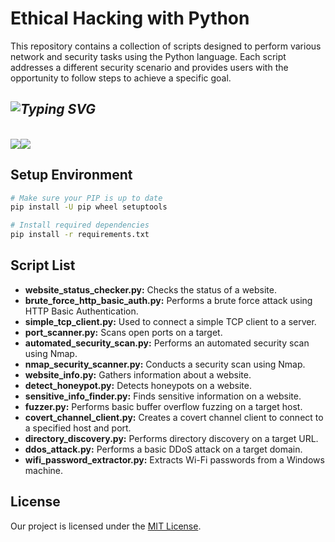 <h1><b> Ethical Hacking with Python </h1></b>

This repository contains a collection of scripts designed to perform various network and security tasks using the Python language. Each script addresses a different security scenario and provides users with the opportunity to follow steps to achieve a specific goal.
  
<h2><b><i><img src="https://readme-typing-svg.demolab.com?font=Fira+Code&pause=1000&color=17FF38&background=000000&width=441&height=58&lines=Ethical+Hacking+Tool+Hub;All+In+One+Py-Scripts+For+Hacking+" alt="Typing SVG" /></h2></b></i><br>
<img src="https://img.shields.io/badge/Used Python 3.9.13- red"><img src="https://img.shields.io/badge/Licence-MIT-yellowgreen">

## Setup Environment

```bash
# Make sure your PIP is up to date
pip install -U pip wheel setuptools

# Install required dependencies
pip install -r requirements.txt
```

## Script List

- **website_status_checker.py:** Checks the status of a website.
- **brute_force_http_basic_auth.py:** Performs a brute force attack using HTTP Basic Authentication.
- **simple_tcp_client.py:** Used to connect a simple TCP client to a server.
- **port_scanner.py:** Scans open ports on a target.
- **automated_security_scan.py:** Performs an automated security scan using Nmap.
- **nmap_security_scanner.py:** Conducts a security scan using Nmap.
- **website_info.py:** Gathers information about a website.
- **detect_honeypot.py:** Detects honeypots on a website.
- **sensitive_info_finder.py:** Finds sensitive information on a website.
- **fuzzer.py:** Performs basic buffer overflow fuzzing on a target host.
- **covert_channel_client.py:** Creates a covert channel client to connect to a specified host and port.
- **directory_discovery.py:** Performs directory discovery on a target URL.
- **ddos_attack.py:** Performs a basic DDoS attack on a target domain.
- **wifi_password_extractor.py:** Extracts Wi-Fi passwords from a Windows machine.


## License

Our project is licensed under the [MIT License](LICENSE).

